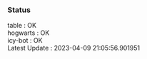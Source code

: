 ### Status


table : OK  
hogwarts : OK  
icy-bot : OK  
Latest Update : 2023-04-09 21:05:56.901951
